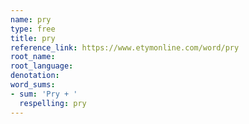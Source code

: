 ```yaml
---
name: pry
type: free
title: pry
reference_link: https://www.etymonline.com/word/pry
root_name: 
root_language: 
denotation: 
word_sums:
- sum: 'Pry + '
  respelling: pry
---
```

